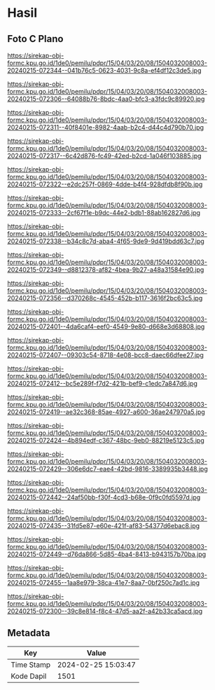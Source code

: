 # Hasil

## Foto C Plano

https://sirekap-obj-formc.kpu.go.id/1de0/pemilu/pdpr/15/04/03/20/08/1504032008003-20240215-072344--041b76c5-0623-4031-9c8a-ef4df12c3de5.jpg

https://sirekap-obj-formc.kpu.go.id/1de0/pemilu/pdpr/15/04/03/20/08/1504032008003-20240215-072306--64088b76-8bdc-4aa0-bfc3-a3fdc9c89920.jpg

https://sirekap-obj-formc.kpu.go.id/1de0/pemilu/pdpr/15/04/03/20/08/1504032008003-20240215-072311--40f8401e-8982-4aab-b2c4-d44c4d790b70.jpg

https://sirekap-obj-formc.kpu.go.id/1de0/pemilu/pdpr/15/04/03/20/08/1504032008003-20240215-072317--6c42d876-fc49-42ed-b2cd-1a046f103885.jpg

https://sirekap-obj-formc.kpu.go.id/1de0/pemilu/pdpr/15/04/03/20/08/1504032008003-20240215-072322--e2dc257f-0869-4dde-b4f4-928dfdb8f90b.jpg

https://sirekap-obj-formc.kpu.go.id/1de0/pemilu/pdpr/15/04/03/20/08/1504032008003-20240215-072333--2cf67f1e-b9dc-44e2-bdb1-88ab162827d6.jpg

https://sirekap-obj-formc.kpu.go.id/1de0/pemilu/pdpr/15/04/03/20/08/1504032008003-20240215-072338--b34c8c7d-aba4-4f65-9de9-9d419bdd63c7.jpg

https://sirekap-obj-formc.kpu.go.id/1de0/pemilu/pdpr/15/04/03/20/08/1504032008003-20240215-072349--d8812378-af82-4bea-9b27-a48a31584e90.jpg

https://sirekap-obj-formc.kpu.go.id/1de0/pemilu/pdpr/15/04/03/20/08/1504032008003-20240215-072356--d370268c-4545-452b-b117-3616f2bc63c5.jpg

https://sirekap-obj-formc.kpu.go.id/1de0/pemilu/pdpr/15/04/03/20/08/1504032008003-20240215-072401--4da6caf4-eef0-4549-9e80-d668e3d68808.jpg

https://sirekap-obj-formc.kpu.go.id/1de0/pemilu/pdpr/15/04/03/20/08/1504032008003-20240215-072407--09303c54-8718-4e08-bcc8-daec66dfee27.jpg

https://sirekap-obj-formc.kpu.go.id/1de0/pemilu/pdpr/15/04/03/20/08/1504032008003-20240215-072412--bc5e289f-f7d2-421b-bef9-c1edc7a847d6.jpg

https://sirekap-obj-formc.kpu.go.id/1de0/pemilu/pdpr/15/04/03/20/08/1504032008003-20240215-072419--ae32c368-85ae-4927-a600-36ae247970a5.jpg

https://sirekap-obj-formc.kpu.go.id/1de0/pemilu/pdpr/15/04/03/20/08/1504032008003-20240215-072424--4b894edf-c367-48bc-9eb0-88219e5123c5.jpg

https://sirekap-obj-formc.kpu.go.id/1de0/pemilu/pdpr/15/04/03/20/08/1504032008003-20240215-072429--306e6dc7-eae4-42bd-9816-3389935b3448.jpg

https://sirekap-obj-formc.kpu.go.id/1de0/pemilu/pdpr/15/04/03/20/08/1504032008003-20240215-072442--24af50bb-f30f-4cd3-b68e-0f9c0fd5597d.jpg

https://sirekap-obj-formc.kpu.go.id/1de0/pemilu/pdpr/15/04/03/20/08/1504032008003-20240215-072435--31fd5e87-e60e-421f-af83-54377d6ebac8.jpg

https://sirekap-obj-formc.kpu.go.id/1de0/pemilu/pdpr/15/04/03/20/08/1504032008003-20240215-072449--d76da866-5d85-4ba4-8413-b943157b70ba.jpg

https://sirekap-obj-formc.kpu.go.id/1de0/pemilu/pdpr/15/04/03/20/08/1504032008003-20240215-072455--1aa8e979-38ca-41e7-8aa7-0bf250c7ad1c.jpg

https://sirekap-obj-formc.kpu.go.id/1de0/pemilu/pdpr/15/04/03/20/08/1504032008003-20240215-072300--39c8e814-f8c4-47d5-aa2f-a42b33ca5acd.jpg


## Metadata

| Key        | Value               |
| ---------- | ------------------- |
| Time Stamp | 2024-02-25 15:03:47 |
| Kode Dapil | 1501                |



